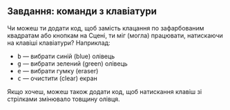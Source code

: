 ## Завдання: команди з клавіатури

Чи можеш ти додати код, щоб замість клацання по зафарбованим квадратам або кнопкам на Сцені, ти міг (могла) працювати, натискаючи на клавіші клавіатури? Наприклад:

+ <kbd>b</kbd> — вибрати синій (blue) олівець
+ <kbd>g</kbd> — вибрати зелений (green) олівець
+ <kbd>e</kbd> — вибрати гумку (eraser)
+ <kbd>c</kbd> — очистити (clear) екран

Якщо хочеш, можеш також додати код, щоб натискання клавіш зі стрілками змінювало товщину олівця.